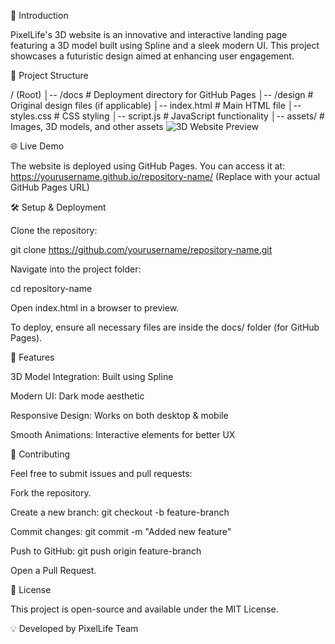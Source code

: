 🚀 Introduction

PixelLife's 3D website is an innovative and interactive landing page featuring a 3D model built using Spline and a sleek modern UI. This project showcases a futuristic design aimed at enhancing user engagement.

📂 Project Structure

/ (Root)
│-- /docs        # Deployment directory for GitHub Pages
│-- /design      # Original design files (if applicable)
│-- index.html   # Main HTML file
│-- styles.css   # CSS styling
│-- script.js    # JavaScript functionality
│-- assets/      # Images, 3D models, and other assets
![3D Website Preview](design/3dWebsite.png)


🌐 Live Demo

The website is deployed using GitHub Pages. You can access it at:
https://yourusername.github.io/repository-name/ (Replace with your actual GitHub Pages URL)

🛠️ Setup & Deployment

Clone the repository:

git clone https://github.com/yourusername/repository-name.git

Navigate into the project folder:

cd repository-name

Open index.html in a browser to preview.

To deploy, ensure all necessary files are inside the docs/ folder (for GitHub Pages).

🎨 Features

3D Model Integration: Built using Spline

Modern UI: Dark mode aesthetic

Responsive Design: Works on both desktop & mobile

Smooth Animations: Interactive elements for better UX

🤝 Contributing

Feel free to submit issues and pull requests:

Fork the repository.

Create a new branch: git checkout -b feature-branch

Commit changes: git commit -m "Added new feature"

Push to GitHub: git push origin feature-branch

Open a Pull Request.

📜 License

This project is open-source and available under the MIT License.

💡 Developed by PixelLife Team


